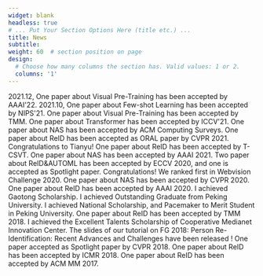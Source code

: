 ```yaml
---
widget: blank
headless: true
# ... Put Your Section Options Here (title etc.) ...
title: News
subtitle:
weight: 60  # section position on page
design:
  # Choose how many columns the section has. Valid values: 1 or 2.
  columns: '1'
---
```


2021.12, One paper about Visual Pre-Training has been accepted by AAAI'22.
2021.10, One paper about Few-shot Learning has been accepted by NIPS'21.
One paper about Visual Pre-Training has been accepted by TMM.
One paper about Transformer has been accepted by ICCV'21.
One paper about NAS has been accepted by ACM Computing Surveys.
One paper about ReID has been accepted as ORAL paper by CVPR 2021. Congratulations to Tianyu!
One paper about ReID has been accepted by T-CSVT.
One paper about NAS has been accepted by AAAI 2021.
Two paper about ReID&AUTOML has been accepted by ECCV 2020, and one is accepted as Spotlight paper. Congratulations!
We ranked first in Webvision Challenge 2020.
One paper about NAS has been accepted by CVPR 2020.
One paper about ReID has been accepted by AAAI 2020.
I achieved Gaotong Scholarship.
I achieved Outstanding Graduate from Peking University.
I achieved National Scholarship, and Pacemaker to Merit Student in Peking University.
One paper about ReID has been accepted by TMM 2018.
I achieved the Excellent Talents Scholarship of Cooperative Medianet Innovation Center.
The slides of our tutorial on FG 2018: Person Re-Identification: Recent Advances and Challenges have been released !
One paper accepted as Spotlight paper by CVPR 2018.
One paper about ReID has been accepted by ICMR 2018.
One paper about ReID has been accepted by ACM MM 2017.
